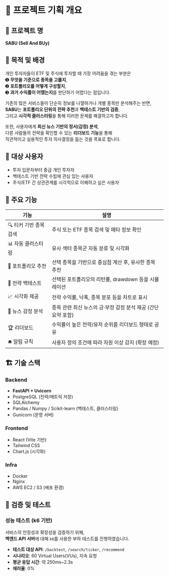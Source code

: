 # 🎯 프로젝트 기획 개요

## 📌 프로젝트 명
**SABU (Sell And BUy)**

## 🧭 목적 및 배경

개인 투자자들이 ETF 및 주식에 투자할 때 가장 어려움을 겪는 부분은  
➊ **무엇을 기준으로 종목을 고를지**,  
➋ **포트폴리오를 어떻게 구성할지**,  
➌ **과거 수익률이 어땠는지**를 판단하기 어렵다는 점입니다.

기존의 많은 서비스들이 단순히 정보를 나열하거나 개별 종목만 분석해주는 반면,  
**SABU**는 **포트폴리오 단위의 전략 추천**과 **백테스트 기반의 검증**,  
그리고 **시각적 클러스터링**을 통해 이러한 문제를 해결하고자 합니다.

또한, 사용자에게 **최신 뉴스 기반의 정서(감정) 분석**,  
다른 사람들의 전략을 확인할 수 있는 **리더보드 기능**을 통해  
직관적이고 실용적인 투자 의사결정을 돕는 것을 목표로 합니다.

## 👥 대상 사용자
- 투자 입문자부터 중급 개인 투자자
- 백테스트 기반 전략 수립에 관심 있는 사용자
- 주식/ETF 간 상관관계를 시각적으로 이해하고 싶은 사용자

## 🧩 주요 기능

| 기능 | 설명 |
|------|------|
| 🔍 티커 기반 종목 검색 | 주식 또는 ETF 종목 검색 및 메타 정보 확인 |
| 📊 자동 클러스터링 | 유사 섹터 종목군 자동 분류 및 시각화 |
| 🧠 포트폴리오 추천 | 선택 종목을 기반으로 중심점 계산 후, 유사한 종목 추천 |
| 🧪 전략 백테스트 | 선택된 포트폴리오의 리턴률, drawdown 등을 시뮬레이션 |
| 📈 시각화 제공 | 전략 수익률, 낙폭, 종목 분포 등을 차트로 표시 |
| 📰 뉴스 감정 분석 | 종목 관련 최신 뉴스의 긍·부정 감정 분석 제공 (간단 요약 포함) |
| 🏆 리더보드 | 수익률이 높은 전략/유저 순위를 리더보드 형태로 공유 |
| 🛎️ 알림 규칙 | 사용자 정의 조건에 따라 자원 이상 감지 (확장 예정) |

## 🏗️ 기술 스택

### Backend
- **FastAPI + Uvicorn**
- PostgreSQL (전략/메트릭 저장)
- SQLAlchemy
- Pandas / Numpy / Scikit-learn (백테스트, 클러스터링)
- Gunicorn (운영 서버)

### Frontend
- React (Vite 기반)
- Tailwind CSS
- Chart.js (시각화)

### Infra
- Docker
- Nginx
- AWS EC2 / S3 (배포 환경)

## 🧪 검증 및 테스트

### 성능 테스트 (k6 기반)

서비스의 안정성과 확장성을 검증하기 위해,  
**백엔드 API 서버**에 대해 `k6`를 사용한 부하 테스트를 진행하였습니다.


- **테스트 대상 API**: `/backtest`, `/search/ticker`, `/recommend`
- **시나리오**: 60 Virtual Users(VUs), 지속 요청
- **평균 응답 시간**: 약 250ms~2.3s
- **에러율**: 0%
